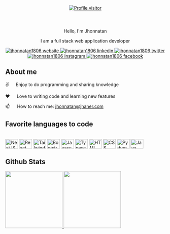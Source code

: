 <!DOCTYPE html>
<html>
  <head>
  </head>
  <body>
      <main>
        <!-- Header -->
        <header>
          <a href="https://komarev.com/ghpvc/?username=jhonnatan1806">
            <img src="https://komarev.com/ghpvc/?username=jhonnatan1806&label=Visitors&color=0e75b6&style=flat" alt="Profile visitor" />
          </a>
        </header>
        <div align="center">
          <p>Hello, I'm Jhonnatan</p>
          <p>I am a full stack web application developer</p>
        </div>
        <!-- Social Network -->
        <div align="center">
          <a href="https://jhaner.com" target="_blank" rel="noopener noreferrer nofollow">
            <img src="https://img.shields.io/badge/Website-DC143C?style=for-the-badge&logo=medium&logoColor=white" alt="jhonnatan1806 website" />
          </a>
          <a href="https://linkedin.com/in/jhonnatan1806" target="_blank" rel="noopener noreferrer nofollow">
            <img src="https://img.shields.io/badge/LinkedIn-0077B5?style=for-the-badge&logo=linkedin&logoColor=white" alt="jhonnatan1806 linkedin"/>
          </a>
          <a href="https://twitter.com/jhonnatan1806" target="_blank" rel="noopener noreferrer nofollow">
            <img src="https://img.shields.io/badge/Twitter-1DA1F2?style=for-the-badge&logo=twitter&logoColor=white" alt="jhonnatan1806 twitter" />
          </a>
          <a href="https://instagram.com/jhonnatan1806" target="_blank" rel="noopener noreferrer nofollow">
            <img src="https://img.shields.io/badge/Instagram-fe4164?style=for-the-badge&logo=instagram&logoColor=white" alt="jhonnatan1806 instagram" />
          </a> 
          <a href="https://facebook.com/jhonnatan1806" target="_blank" rel="noopener noreferrer nofollow">
            <img src="https://img.shields.io/badge/Facebook-20BEFF?&style=for-the-badge&logo=facebook&logoColor=white" alt="jhonnatan1806 facebook"  />
          </a> 
        </div>
        <!-- About Section -->
        <h2>About me</h2>
        <div>
          <p> ✌️ &emsp; Enjoy to do programming and sharing knowledge </p>
          <p> ❤️ &emsp; Love to writing code and learning new features </p>
          <p> 📫 &emsp; How to reach me: <a href="mailto:jhonnatan@jhaner.com">jhonnatan@jhaner.com</a> </p>
        </div>
        <!-- Icons https://devicon.dev/ -->
        <h2>Favorite languages ​​to code</h2>
        <div style="display: inline_block"><br>
          <img align="center" alt="NextJS" height="30" width="40" src="https://cdn.jsdelivr.net/gh/devicons/devicon/icons/nextjs/nextjs-original.svg" />
          <img align="center" alt="React" height="30" width="40" src="https://cdn.jsdelivr.net/gh/devicons/devicon/icons/react/react-original.svg">
          <img align="center" alt="TailwindCSS" height="30" width="40" src="https://cdn.jsdelivr.net/gh/devicons/devicon/icons/tailwindcss/tailwindcss-plain.svg">
          <img align="center" alt="Bootstrap" height="30" width="40" src="https://cdn.jsdelivr.net/gh/devicons/devicon/icons/bootstrap/bootstrap-original.svg">
          <img align="center" alt="Javascript" height="30" width="40" src="https://cdn.jsdelivr.net/gh/devicons/devicon/icons/javascript/javascript-plain.svg">
          <img align="center" alt="Typescript" height="30" width="40" src="https://cdn.jsdelivr.net/gh/devicons/devicon/icons/typescript/typescript-plain.svg">
          <img align="center" alt="HTML" height="30" width="40" src="https://cdn.jsdelivr.net/gh/devicons/devicon/icons/html5/html5-original.svg">
          <img align="center" alt="CSS" height="30" width="40" src="https://cdn.jsdelivr.net/gh/devicons/devicon/icons/css3/css3-original.svg">
          <img align="center" alt="Python" height="30" width="40" src="https://cdn.jsdelivr.net/gh/devicons/devicon/icons/python/python-original.svg">
          <img align="center" alt="Java" height="30" width="40" src="https://cdn.jsdelivr.net/gh/devicons/devicon/icons/python/python-original.svg">
        </div>
        <!-- Stast -->
        <h2>Github Stats</h2>
        <div>
          <a href="https://github.com/jhonnatan1806">
          <img height="180em" src="https://github-readme-stats.vercel.app/api?username=jhonnatan1806&show_icons=true&theme=light&include_all_commits=true&count_private=true"/>
          <img height="180em" src="https://github-readme-stats.vercel.app/api/top-langs/?username=jhonnatan1806&layout=compact&langs_count=16&theme=light"/>
        </div>
    </main>
  </body>
</html>
